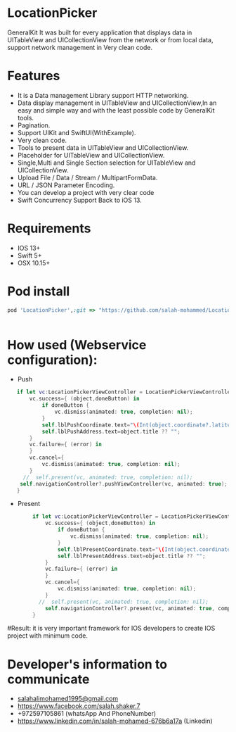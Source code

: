 # LocationPicker

GeneralKit  It was built  for every application that displays data in UITableView and UICollectionView from the network or from local data, support network management in Very clean code.

# Features

* It is a Data management Library  support HTTP networking.
* Data display management in UITableView and UICollectionView,In an easy and simple way and with the least possible code by GeneralKit tools.
* Pagination.
* Support UIKit and SwiftUI(WithExample).
* Very clean code.
* Tools to present data in UITableView and UICollectionView.
* Placeholder for UITableView  and UICollectionView.
* Single,Multi and Single Section selection  for UITableView  and UICollectionView.
* Upload File / Data / Stream / MultipartFormData.
* URL / JSON Parameter Encoding.
* You can develop a project with very clear code
* Swift Concurrency Support Back to iOS 13.


# Requirements
* IOS 13+ 
* Swift 5+
* OSX 10.15+ 



# Pod install
```ruby
pod 'LocationPicker',:git => "https://github.com/salah-mohammed/LocationPicker.git"
 
```
# How used (Webservice configuration):
- Push 
```swift
   if let vc:LocationPickerViewController = LocationPickerViewController.initPicker(LocationItem.init(CLLocationCoordinate2D.init(latitude:31.210566, longitude:29.912188), title:"", subtitle:"", type: nil), nil){
       vc.success={ (object,doneButton) in
           if doneButton {
               vc.dismiss(animated: true, completion: nil);
           }
           self.lblPushCoordinate.text="\(Int(object.coordinate?.latitude ?? 0)),\(Int(object.coordinate?.longitude ?? 0))"
           self.lblPushAddress.text=object.title ?? "";
       }
       vc.failure={ (error) in
       }
       vc.cancel={
           vc.dismiss(animated: true, completion: nil);
       }
     //  self.present(vc, animated: true, completion: nil);
    self.navigationController?.pushViewController(vc, animated: true);
   }
```
- Present 
```swift
        if let vc:LocationPickerViewController = LocationPickerViewController.initPicker(LocationItem.init(CLLocationCoordinate2D.init(latitude:31.210566, longitude:29.912188), title:"", subtitle:"", type: nil), nil){
            vc.success={ (object,doneButton) in
                if doneButton {
                    vc.dismiss(animated: true, completion: nil);
                }
                self.lblPresentCoordinate.text="\(Int(object.coordinate?.latitude ?? 0)),\(Int(object.coordinate?.longitude ?? 0))"
                self.lblPresentAddress.text=object.title ?? "";
            }
            vc.failure={ (error) in
            }
            vc.cancel={
                vc.dismiss(animated: true, completion: nil);
            }
          //  self.present(vc, animated: true, completion: nil);
            self.navigationController?.present(vc, animated: true, completion: nil);
        }
```


#Result:
it is very important framework for IOS developers to create IOS project with minimum code.

# Developer's information to communicate

- salahalimohamed1995@gmail.com
- https://www.facebook.com/salah.shaker.7
- +972597105861 (whatsApp And PhoneNumber)
- https://www.linkedin.com/in/salah-mohamed-676b6a17a (Linkedin)
